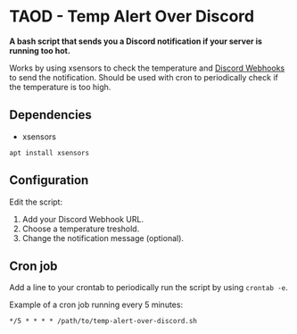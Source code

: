 # TAOD - Temp Alert Over Discord
**A bash script that sends you a Discord notification if your server is running too hot.**

Works by using xsensors to check the temperature and [Discord Webhooks](https://support.discord.com/hc/en-us/articles/228383668-Intro-to-Webhooks) to send  the notification. Should be used with cron to periodically check if the temperature is too high.

## Dependencies
- xsensors

`apt install xsensors`

## Configuration
Edit the script: 
1. Add your Discord Webhook URL.
2. Choose a temperature treshold.
3. Change the notification message (optional).

## Cron job
Add a line to your crontab to periodically run the script by using `crontab -e`.

Example of a cron job running every 5 minutes:
```
*/5 * * * * /path/to/temp-alert-over-discord.sh
```
